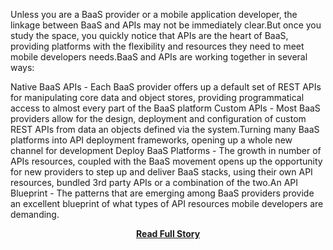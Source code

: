 <p>Unless you are a BaaS provider or a mobile application developer, the linkage between BaaS and APIs may not be immediately clear.But once you study the space, you quickly notice that APIs are the heart of BaaS, providing platforms with the flexibility and resources they need to meet mobile developers needs.BaaS and APIs are working together in several ways:

Native BaaS APIs - Each BaaS provider offers up a default set of REST APIs for manipulating core data and object stores, providing programmatical access to almost every part of the BaaS platform
Custom APIs - Most BaaS providers allow for the design, deployment and configuration of custom REST APIs from data an objects defined via the system.Turning many BaaS platforms into API deployment frameworks, opening up a whole new channel for development
Deploy BaaS Platforms&nbsp;- The growth in number of APIs resources, coupled with the BaaS movement opens up the opportunity for new providers to step up and deliver BaaS stacks, using their own API resources, bundled 3rd party APIs or a combination of the two.An API Blueprint - The patterns that are emerging among BaaS providers provide an excellent blueprint of what types of API resources mobile developers are demanding.</p>
<center><p><a href="http://www.apievangelist.com/2013/05/04/so-what-makes-baas-relevant-to-apis/" style='padding:25px; font-sze:18px; font-weight: bold;'>Read Full Story</a></p></center>

